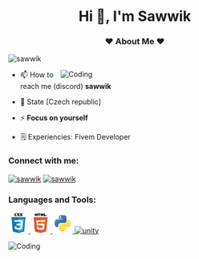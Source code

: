 <h1 align="center">Hi 👋, I'm Sawwik</h1>
<h3 align="center">❤️ About Me ❤️</h3>

<p align="left"> <img src="https://komarev.com/ghpvc/?username=sawwik&label=Profile%20views&color=0e75b6&style=flat" alt="sawwik" /> </p>

<img align="right" alt="Coding" width="400" src="https://gifdb.com/images/high/chill-night-glitch-pixel-art-jyasefmidungcb3c.webp">

- 📫 How to reach me (discord) **sawwik**

- 📄 State [Czech republic]

- ⚡ **Focus on yourself**

- 🗒️ Experiencies: Fivem Developer

<h3 align="left">Connect with me:</h3>
<p align="left">
<a href="https://www.instagram.com/sawwikos/" target="blank"><img align="center" src="https://raw.githubusercontent.com/rahuldkjain/github-profile-readme-generator/master/src/images/icons/Social/instagram.svg" alt="sawwik" height="30" width="40" /></a>
<a href="https://www.youtube.com/channel/UCvOkpPJhiWsCFPrAe-TRf8A" target="blank"><img align="center" src="https://raw.githubusercontent.com/rahuldkjain/github-profile-readme-generator/master/src/images/icons/Social/youtube.svg" alt="sawwik" height="30" width="40" /></a>
</p>

<h3 align="left">Languages and Tools:</h3>
<p align="left"> <a href="https://www.w3schools.com/css/" target="_blank" rel="noreferrer"> <img src="https://raw.githubusercontent.com/devicons/devicon/master/icons/css3/css3-original-wordmark.svg" alt="css3" width="40" height="40"/> </a> <a href="https://www.w3.org/html/" target="_blank" rel="noreferrer"> <img src="https://raw.githubusercontent.com/devicons/devicon/master/icons/html5/html5-original-wordmark.svg" alt="html5" width="40" height="40"/> </a> <a href="https://www.python.org" target="_blank" rel="noreferrer"> <img src="https://raw.githubusercontent.com/devicons/devicon/master/icons/python/python-original.svg" alt="python" width="40" height="40"/> </a> <a href="https://unity.com/" target="_blank" rel="noreferrer"> <img src="https://www.vectorlogo.zone/logos/unity3d/unity3d-icon.svg" alt="unity" width="40" height="40"/> </a> </p>
<img align="bottom" alt="Coding" width="400" src="https://i.pinimg.com/736x/df/47/ee/df47ee3e5df1f4abcc0766585b493ba3.jpg">

